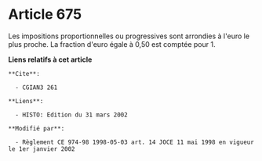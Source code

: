# Article 675

Les impositions proportionnelles ou progressives sont arrondies à l'euro le plus proche. La fraction d'euro égale à 0,50 est
comptée pour 1.

**Liens relatifs à cet article**

	**Cite**:

	  - CGIAN3 261

	**Liens**:

	  - HISTO: Edition du 31 mars 2002

	**Modifié par**:

	  - Règlement CE 974-98 1998-05-03 art. 14 JOCE 11 mai 1998 en vigueur le 1er janvier 2002
